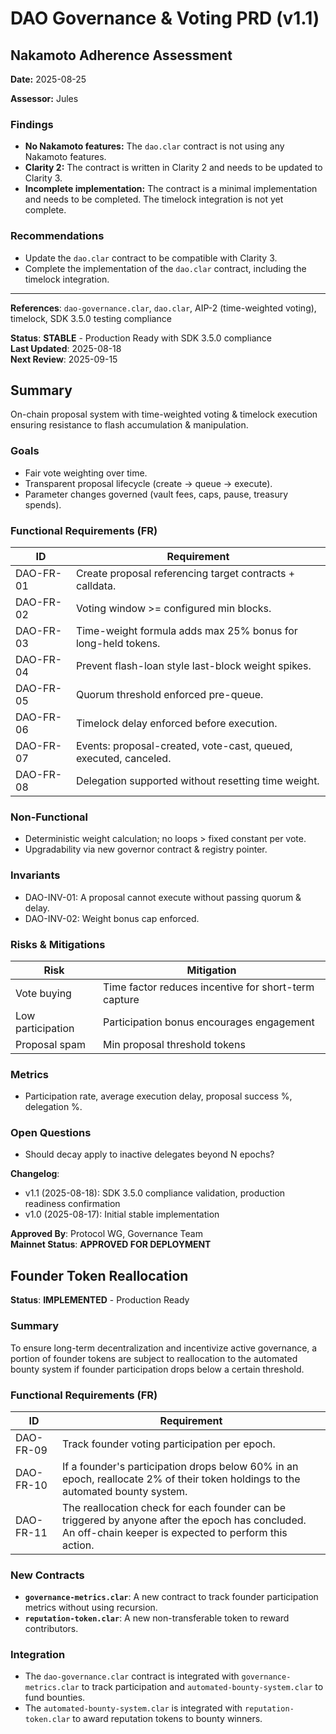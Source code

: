 # DAO Governance & Voting PRD (v1.1)

## Nakamoto Adherence Assessment

**Date:** 2025-08-25

**Assessor:** Jules

### Findings

*   **No Nakamoto features:** The `dao.clar` contract is not using any Nakamoto features.
*   **Clarity 2:** The contract is written in Clarity 2 and needs to be updated to Clarity 3.
*   **Incomplete implementation:** The contract is a minimal implementation and needs to be completed. The timelock integration is not yet complete.

### Recommendations

*   Update the `dao.clar` contract to be compatible with Clarity 3.
*   Complete the implementation of the `dao.clar` contract, including the timelock integration.

---

**References**: `dao-governance.clar`, `dao.clar`, AIP-2 (time-weighted voting), timelock, SDK 3.5.0 testing compliance

**Status**: **STABLE** - Production Ready with SDK 3.5.0 compliance  
**Last Updated**: 2025-08-18  
**Next Review**: 2025-09-15

## Summary

On-chain proposal system with time-weighted voting & timelock execution ensuring resistance to flash accumulation & manipulation.

### Goals

- Fair vote weighting over time.  
- Transparent proposal lifecycle (create → queue → execute).  
- Parameter changes governed (vault fees, caps, pause, treasury spends).

### Functional Requirements (FR)

| ID | Requirement |
|----|-------------|
| DAO-FR-01 | Create proposal referencing target contracts + calldata. |
| DAO-FR-02 | Voting window >= configured min blocks. |
| DAO-FR-03 | Time-weight formula adds max 25% bonus for long-held tokens. |
| DAO-FR-04 | Prevent flash-loan style last-block weight spikes. |
| DAO-FR-05 | Quorum threshold enforced pre-queue. |
| DAO-FR-06 | Timelock delay enforced before execution. |
| DAO-FR-07 | Events: proposal-created, vote-cast, queued, executed, canceled. |
| DAO-FR-08 | Delegation supported without resetting time weight. |

### Non-Functional

- Deterministic weight calculation; no loops > fixed constant per vote.  
- Upgradability via new governor contract & registry pointer.

### Invariants

- DAO-INV-01: A proposal cannot execute without passing quorum & delay.  
- DAO-INV-02: Weight bonus cap enforced.

### Risks & Mitigations

| Risk | Mitigation |
|------|------------|
| Vote buying | Time factor reduces incentive for short-term capture |
| Low participation | Participation bonus encourages engagement |
| Proposal spam | Min proposal threshold tokens |

### Metrics

- Participation rate, average execution delay, proposal success %, delegation %.

### Open Questions

- Should decay apply to inactive delegates beyond N epochs?

**Changelog**:
 - v1.1 (2025-08-18): SDK 3.5.0 compliance validation, production readiness confirmation  
 - v1.0 (2025-08-17): Initial stable implementation

**Approved By**: Protocol WG, Governance Team  
**Mainnet Status**: **APPROVED FOR DEPLOYMENT**

## Founder Token Reallocation

**Status**: **IMPLEMENTED** - Production Ready

### Summary

To ensure long-term decentralization and incentivize active governance, a portion of founder tokens are subject to reallocation to the automated bounty system if founder participation drops below a certain threshold.

### Functional Requirements (FR)

| ID | Requirement |
|----|-------------|
| DAO-FR-09 | Track founder voting participation per epoch. |
| DAO-FR-10 | If a founder's participation drops below 60% in an epoch, reallocate 2% of their token holdings to the automated bounty system. |
| DAO-FR-11 | The reallocation check for each founder can be triggered by anyone after the epoch has concluded. An off-chain keeper is expected to perform this action. |

### New Contracts

- **`governance-metrics.clar`**: A new contract to track founder participation metrics without using recursion.
- **`reputation-token.clar`**: A new non-transferable token to reward contributors.

### Integration

- The `dao-governance.clar` contract is integrated with `governance-metrics.clar` to track participation and `automated-bounty-system.clar` to fund bounties.
- The `automated-bounty-system.clar` is integrated with `reputation-token.clar` to award reputation tokens to bounty winners.
